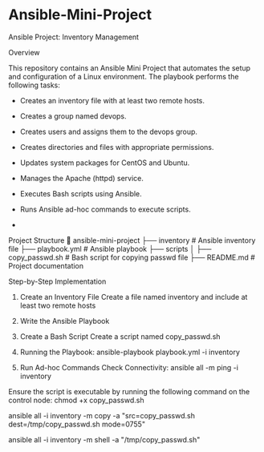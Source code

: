 # Ansible-Mini-Project
Ansible Project: Inventory Management

Overview

This repository contains an Ansible Mini Project that automates the setup and configuration of a Linux environment. The playbook performs the following tasks:

- Creates an inventory file with at least two remote hosts.

- Creates a group named devops.

- Creates users and assigns them to the devops group.

- Creates directories and files with appropriate permissions.

- Updates system packages for CentOS and Ubuntu.

- Manages the Apache (httpd) service.

- Executes Bash scripts using Ansible.

- Runs Ansible ad-hoc commands to execute scripts.
- 

Project Structure
📁 ansible-mini-project
 ├── inventory            # Ansible inventory file
 ├── playbook.yml         # Ansible playbook
 ├── scripts
 │ ├── copy_passwd.sh   # Bash script for copying passwd file
 ├── README.md            # Project documentation

 Step-by-Step Implementation

1. Create an Inventory File
Create a file named inventory and include at least two remote hosts

2. Write the Ansible Playbook

3. Create a Bash Script
Create a script named copy_passwd.sh

4. Running the Playbook:
ansible-playbook playbook.yml -i inventory

5. Run Ad-hoc Commands
Check Connectivity:
ansible all -m ping -i inventory

Ensure the script is executable by running the following command on the control node:
chmod +x copy_passwd.sh

ansible all -i inventory -m copy -a "src=copy_passwd.sh dest=/tmp/copy_passwd.sh mode=0755" 

ansible all -i inventory -m shell -a "/tmp/copy_passwd.sh" 

